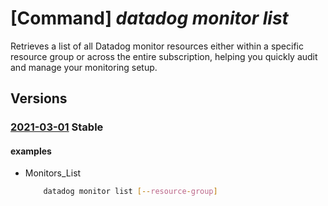 # [Command] _datadog monitor list_

Retrieves a list of all Datadog monitor resources either within a specific resource group or across the entire subscription, helping you quickly audit and manage your monitoring setup.

## Versions

### [2021-03-01](/Resources/mgmt-plane/L3N1YnNjcmlwdGlvbnMve30vcHJvdmlkZXJzL21pY3Jvc29mdC5kYXRhZG9nL21vbml0b3Jz/2021-03-01.xml) **Stable**

<!-- mgmt-plane /subscriptions/{}/providers/microsoft.datadog/monitors 2021-03-01 -->
<!-- mgmt-plane /subscriptions/{}/resourcegroups/{}/providers/microsoft.datadog/monitors 2021-03-01 -->

#### examples

- Monitors_List
    ```bash
        datadog monitor list [--resource-group]
    ```
